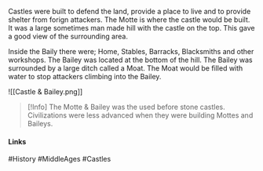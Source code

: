 Castles were built to defend the land, provide a place to live and to provide shelter from forign attackers. The Motte is where the castle would be built. It was a large sometimes man made hill with the castle on the top. This gave a good view of the surrounding area.

Inside the Baily there were; Home, Stables, Barracks, Blacksmiths and other workshops. The Bailey was located at the bottom of the hill. The  Bailey was surrounded by a large ditch called a Moat. The Moat would be filled with water to stop attackers climbing into the Bailey.

![[Castle & Bailey.png]]

>[!Info]
>The Motte & Bailey was the used before stone castles. Civilizations were less advanced when they were building Mottes and Baileys.

#### Links
#History #MiddleAges #Castles